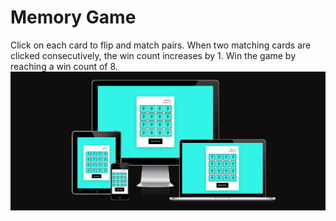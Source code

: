 # Memory Game

Click on each card to flip and match pairs. When two matching cards are clicked consecutively, the win count increases by 1. Win the game by reaching a win count of 8.
<img src="assets/images/read203.png">
